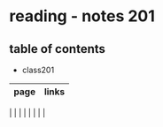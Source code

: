 # reading - notes 201

## table of contents
- class201

page | links
---- | -----
 | 
 | 
 | 
 | 
 | 
 | 
 | 
 | 
